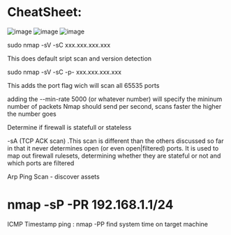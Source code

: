 # CheatSheet: 

![image](https://github.com/D-spec-sec/Cybersecurity/assets/172300374/fcf4cae7-34ad-4ffc-a804-2ed6ed17870e)
![image](https://github.com/D-spec-sec/Cybersecurity/assets/172300374/cfedc9ab-9b21-4a22-b89d-f0a76114c5a8)
![image](https://github.com/D-spec-sec/Cybersecurity/assets/172300374/54ff733d-eb6d-4db4-b7b1-2999edc324e7)


sudo nmap -sV -sC xxx.xxx.xxx.xxx

This does default sript scan and version detection


sudo nmap -sV -sC -p- xxx.xxx.xxx.xxx

This adds the port flag wich will scan all 65535 ports

adding the --min-rate 5000 (or whatever number) will specify the mininum number of packets Nmap should send per second, scans faster the higher the number goes

Determine if firewall is statefull or stateless

-sA (TCP ACK scan) .This scan is different than the others discussed so far in that it never determines open (or even open|filtered) ports. It is used to map out firewall rulesets, determining whether they are stateful or not and which ports are filtered  

Arp Ping Scan - discover assets 

# nmap -sP -PR 192.168.1.1/24 

ICMP Timestamp ping  : nmap -PP find system time on target machine 
